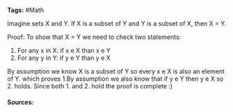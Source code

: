 **Tags:** #Math 

Imagine sets X and Y. If X is a subset of Y and Y is a subset of X, then X = Y.

Proof: 
To show that X = Y we need to check two statements:
1.  For any x in X: if x e X than x e Y
2. For any y in Y: if y e Y than y e X

By assumption we know X is a subset of Y so every x e X is also an element of Y. which proves 1.By assumption we also know that if y e Y then y e X so 2. holds. Since both 1. and 2. hold the proof is complete :)

#### Sources: